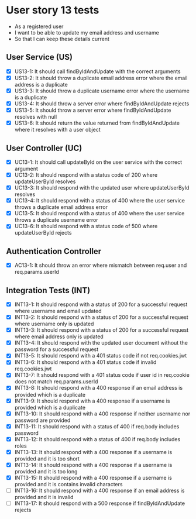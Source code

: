 # User story 13 tests

- As a registered user
- I want to be able to update my email address and username
- So that I can keep these details current

## User Service (US)

- [x] US13-1: It should call findByIdAndUpdate with the correct arguments
- [x] US13-2: It should throw a duplicate email address error where the email address is a duplicate
- [x] US13-3: It should throw a duplicate username error where the username is a duplicate
- [x] US13-4: It should throw a server error where findByIdAndUpdate rejects
- [x] US13-5: It should throw a server error where findByIdAndUpdate resolves with null
- [x] US13-6: It should return the value returned from findByIdAndUpdate where it resolves with a user object

## User Controller (UC)

- [x] UC13-1: It should call updateById on the user service with the correct argument
- [x] UC13-2: It should respond with a status code of 200 where updateUserById resolves
- [x] UC13-3: It should respond with the updated user where updateUserById resolves
- [x] UC13-4: It should respond with a status of 400 where the user service throws a duplicate email address error
- [x] UC13-5: It should respond with a status of 400 where the user service throws a duplicate username error
- [x] UC13-6: It should respond with a status code of 500 where updateUserById rejects

## Authentication Controller

- [x] AC13-1: It should throw an error where mismatch between req.user and req.params.userId

## Integration Tests (INT)

- [x] INT13-1: It should respond with a status of 200 for a successful request where username and email updated
- [x] INT13-2: It should respond with a status of 200 for a successful request where username only is updated
- [x] INT13-3: It should respond with a status of 200 for a successful request where email address only is updated
- [x] INT13-4: It should respond with the updated user document without the password for a successful request
- [x] INT13-5: It should respond with a 401 status code if not req.cookies.jwt
- [x] INT13-6: It should respond with a 401 status code if invalid req.cookies.jwt
- [x] INT13-7: It should respond with a 401 status code if user id in req.cookie does not match req.params.userId
- [x] INT13-8: It should respond with a 400 response if an email address is provided which is a duplicate
- [x] INT13-9: It should respond with a 400 response if a username is provided which is a duplicate
- [x] INT13-10: It should respond with a 400 response if neither username nor password are provided
- [x] INT13-11: It should respond with a status of 400 if req.body includes password
- [x] INT13-12: It should respond with a status of 400 if req.body includes roles
- [x] INT13-13: It should respond with a 400 response if a username is provided and it is too short
- [x] INT13-14: It should respond with a 400 response if a username is provided and it is too long
- [x] INT13-15: It should respond with a 400 response if a username is provided and it is contains invalid characters
- [ ] INT13-16: It should respond with a 400 response if an email address is provided and it is invalid
- [ ] INT13-17: It should respond with a 500 response if findByIdAndUpdate rejects

